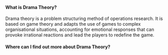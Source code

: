 #### What is Drama Theory?

Drama theory is a problem structuring method of operations research. It
is based on game theory and adapts the use of games to complex
organisational situations, accounting for emotional responses that can
provoke irrational reactions and lead the players to redefine the game.


#### Where can I find out more about Drama Theory?
